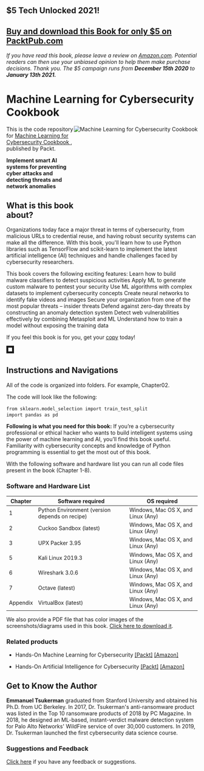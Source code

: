 ## $5 Tech Unlocked 2021!
[Buy and download this Book for only $5 on PacktPub.com](https://www.packtpub.com/product/machine-learning-for-cybersecurity-cookbook/9781789614671)
-----
*If you have read this book, please leave a review on [Amazon.com](https://www.amazon.com/gp/product/1789614678).     Potential readers can then use your unbiased opinion to help them make purchase decisions. Thank you. The $5 campaign         runs from __December 15th 2020__ to __January 13th 2021.__*

# Machine Learning for Cybersecurity Cookbook 

<a href="https://www.packtpub.com/security/machine-learning-for-cybersecurity-cookbook?utm_source=github&utm_medium=repository&utm_campaign=9781789614671"><img src="https://www.packtpub.com/media/catalog/product/cache/e4d64343b1bc593f1c5348fe05efa4a6/9/7/9781789614671-original.jpeg" alt="Machine Learning for Cybersecurity Cookbook " height="256px" align="right"></a>

This is the code repository for [Machine Learning for Cybersecurity Cookbook ](https://www.packtpub.com/security/machine-learning-for-cybersecurity-cookbook?utm_source=github&utm_medium=repository&utm_campaign=9781789614671), published by Packt.

**Implement smart AI systems for preventing cyber attacks and detecting threats and network anomalies**

## What is this book about?
Organizations today face a major threat in terms of cybersecurity, from malicious URLs to credential reuse, and having robust security systems can make all the difference. With this book, you'll learn how to use Python libraries such as TensorFlow and scikit-learn to implement the latest artificial intelligence (AI) techniques and handle challenges faced by cybersecurity researchers.


This book covers the following exciting features:
Learn how to build malware classifiers to detect suspicious activities 
Apply ML to generate custom malware to pentest your security 
Use ML algorithms with complex datasets to implement cybersecurity concepts 
Create neural networks to identify fake videos and images 
Secure your organization from one of the most popular threats – insider threats 
Defend against zero-day threats by constructing an anomaly detection system 
Detect web vulnerabilities effectively by combining Metasploit and ML 
Understand how to train a model without exposing the training data

If you feel this book is for you, get your [copy](https://www.amazon.com/dp/1789614678) today!

<a href="https://www.packtpub.com/?utm_source=github&utm_medium=banner&utm_campaign=GitHubBanner"><img src="https://raw.githubusercontent.com/PacktPublishing/GitHub/master/GitHub.png" 
alt="https://www.packtpub.com/" border="5" /></a>

## Instructions and Navigations
All of the code is organized into folders. For example, Chapter02.

The code will look like the following:
```
from sklearn.model_selection import train_test_split
import pandas as pd
```

**Following is what you need for this book:**
If you’re a cybersecurity professional or ethical hacker who wants to build intelligent systems using the power of machine learning and AI, you’ll find this book useful. Familiarity with cybersecurity concepts and knowledge of Python programming is essential to get the most out of this book.

With the following software and hardware list you can run all code files present in the book (Chapter 1-8).
### Software and Hardware List
| Chapter | Software required | OS required |
| -------- | ------------------------------------ | ----------------------------------- |
| 1 | Python Environment (version depends on recipe) | Windows, Mac OS X, and Linux (Any) |
| 2 | Cuckoo Sandbox (latest) | Windows, Mac OS X, and Linux (Any) |
| 3 | UPX Packer 3.95 | Windows, Mac OS X, and Linux (Any) |
| 5 | Kali Linux 2019.3 | Windows, Mac OS X, and Linux (Any) |
| 6 | Wireshark 3.0.6 | Windows, Mac OS X, and Linux (Any) |
| 7 | Octave (latest) | Windows, Mac OS X, and Linux (Any) |
| Appendix | VirtualBox (latest) | Windows, Mac OS X, and Linux (Any) |


We also provide a PDF file that has color images of the screenshots/diagrams used in this book. [Click here to download it](https://static.packt-cdn.com/downloads/9781789614671_ColorImages.pdf).

### Related products
* Hands-On Machine Learning for Cybersecurity  [[Packt]](https://www.packtpub.com/in/big-data-and-business-intelligence/hands-machine-learning-cybersecurity?utm_source=github&utm_medium=repository&utm_campaign=9781788992282) [[Amazon]](https://www.amazon.com/dp/1788992288)

* Hands-On Artificial Intelligence for Cybersecurity  [[Packt]](https://www.packtpub.com/in/data/hands-on-artificial-intelligence-for-cybersecurity?utm_source=github&utm_medium=repository&utm_campaign=9781789804027) [[Amazon]](https://www.amazon.com/dp/1789804027)


## Get to Know the Author
**Emmanuel Tsukerman** graduated from Stanford University and obtained his Ph.D. from UC Berkeley. In 2017, Dr. Tsukerman's anti-ransomware product was listed in the Top 10 ransomware products of 2018 by PC Magazine. In 2018, he designed an ML-based, instant-verdict malware detection system for Palo Alto Networks' WildFire service of over 30,000 customers. In 2019, Dr. Tsukerman launched the first cybersecurity data science course.




### Suggestions and Feedback
[Click here](https://docs.google.com/forms/d/e/1FAIpQLSdy7dATC6QmEL81FIUuymZ0Wy9vH1jHkvpY57OiMeKGqib_Ow/viewform) if you have any feedback or suggestions.


